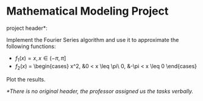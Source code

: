 # Mathematical Modeling Project

project header\*:

Implement the Fourier Series algorithm and use it to approximate the following functions:
* $f_1(x) = x, x\in(-\pi, \pi]$
* $f_2(x)$ = 
\begin{cases}
x^2, &0 < x \leq \pi\\
0, &-\pi < x \leq 0
\end{cases}

Plot the results.

*\*There is no original header, the professor assigned us the tasks verbally.*
